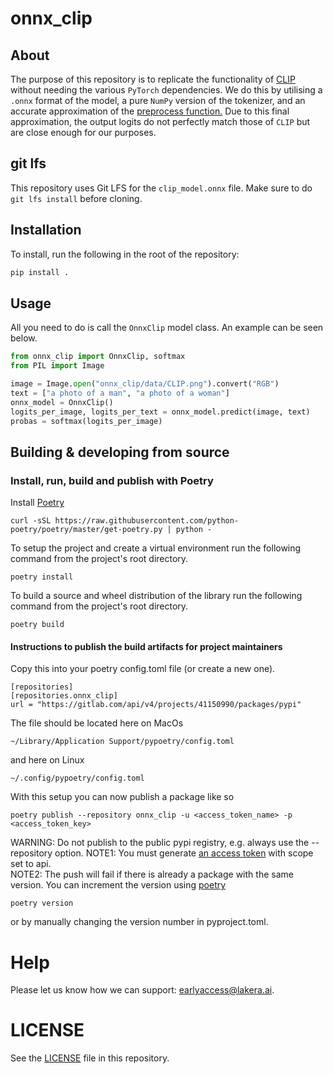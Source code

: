 # onnx_clip

## About
The purpose of this repository is to replicate the functionality of [CLIP](https://github.com/openai/CLIP) without needing the
various `PyTorch` dependencies. We do this by utilising a `.onnx` format of the model, a pure `NumPy` version of the tokenizer, 
and an accurate approximation of the [preprocess function.](https://github.com/openai/CLIP/blob/main/clip/clip.py#L79)
Due to this final approximation, the output logits do
not perfectly match those of `CLIP` but are close enough for our purposes.

## git lfs
This repository uses Git LFS for the `clip_model.onnx` file. Make sure to do `git lfs install` before cloning.

## Installation
To install, run the following in the root of the repository:
```bash
pip install .
```

## Usage

All you need to do is call the `OnnxClip` model class. An example can be seen below.

```python
from onnx_clip import OnnxClip, softmax
from PIL import Image

image = Image.open("onnx_clip/data/CLIP.png").convert("RGB")
text = ["a photo of a man", "a photo of a woman"]
onnx_model = OnnxClip()
logits_per_image, logits_per_text = onnx_model.predict(image, text)
probas = softmax(logits_per_image)
```

## Building & developing from source

### Install, run, build and publish with Poetry

Install [Poetry](https://python-poetry.org/docs/)
```
curl -sSL https://raw.githubusercontent.com/python-poetry/poetry/master/get-poetry.py | python -
```

To setup the project and create a virtual environment run the following command from the project's root directory.
```
poetry install
```

To build a source and wheel distribution of the library run the following command from the project's root directory.
```
poetry build
```

#### Instructions to publish the build artifacts for project maintainers
Copy this into your poetry config.toml file (or create a new one).
```
[repositories]
[repositories.onnx_clip]
url = "https://gitlab.com/api/v4/projects/41150990/packages/pypi"
```
The file should be located here on MacOs
```
~/Library/Application Support/pypoetry/config.toml
```
and here on Linux
```
~/.config/pypoetry/config.toml
```

With this setup you can now publish a package like so
```
poetry publish --repository onnx_clip -u <access_token_name> -p <access_token_key>
```
WARNING: Do not publish to the public pypi registry, e.g. always use the --repository option.
NOTE1: You must generate [an access token](https://docs.gitlab.com/ee/user/profile/personal_access_tokens.html)
with scope set to api.  
NOTE2: The push will fail if there is already a package with the same version. You can increment the version using [poetry](https://python-poetry.org/docs/cli/#version)
```
poetry version
```
or by manually changing the version number in pyproject.toml.

# Help

Please let us know how we can support: [earlyaccess@lakera.ai](mailto:earlyaccess@lakera.ai).

# LICENSE
See the [LICENSE](./LICENSE) file in this repository.
